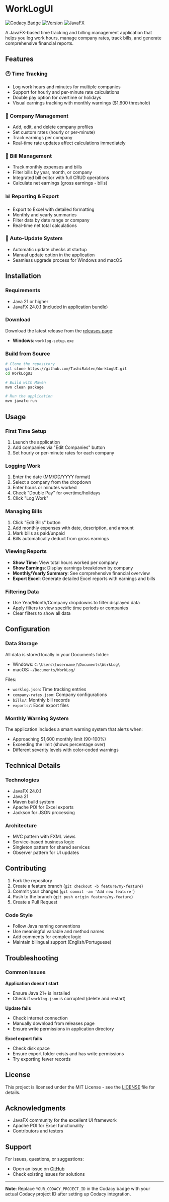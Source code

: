 # WorkLogUI
[![Codacy Badge](https://app.codacy.com/project/badge/Grade/f23bd6a8b8564852974cc0ee7f39249f)](https://app.codacy.com/gh/TashiRabten/WorkLogUI/dashboard?utm_source=gh&utm_medium=referral&utm_content=&utm_campaign=Badge_grade)
[![Version](https://img.shields.io/badge/version-1.1.0-blue.svg)](https://github.com/TashiRabten/WorkLogUI/releases)
[![JavaFX](https://img.shields.io/badge/JavaFX-24.0.1-orange.svg)](https://openjfx.io/)

A JavaFX-based time tracking and billing management application that helps you log work hours, manage company rates, track bills, and generate comprehensive financial reports.

## Features

### 🕐 Time Tracking
- Log work hours and minutes for multiple companies
- Support for hourly and per-minute rate calculations
- Double pay option for overtime or holidays
- Visual earnings tracking with monthly warnings ($1,600 threshold)

### 💼 Company Management
- Add, edit, and delete company profiles
- Set custom rates (hourly or per-minute)
- Track earnings per company
- Real-time rate updates affect calculations immediately

### 💸 Bill Management
- Track monthly expenses and bills
- Filter bills by year, month, or company
- Integrated bill editor with full CRUD operations
- Calculate net earnings (gross earnings - bills)

### 📊 Reporting & Export
- Export to Excel with detailed formatting
- Monthly and yearly summaries
- Filter data by date range or company
- Real-time net total calculations

### 🔄 Auto-Update System
- Automatic update checks at startup
- Manual update option in the application
- Seamless upgrade process for Windows and macOS

## Installation

### Requirements
- Java 21 or higher
- JavaFX 24.0.1 (included in application bundle)

### Download
Download the latest release from the [releases page](https://github.com/TashiRabten/WorkLogUI/releases):
- **Windows**: `worklog-setup.exe`

### Build from Source
```bash
# Clone the repository
git clone https://github.com/TashiRabten/WorkLogUI.git
cd WorkLogUI

# Build with Maven
mvn clean package

# Run the application
mvn javafx:run
```

## Usage

### First Time Setup
1. Launch the application
2. Add companies via "Edit Companies" button
3. Set hourly or per-minute rates for each company

### Logging Work
1. Enter the date (MM/DD/YYYY format)
2. Select a company from the dropdown
3. Enter hours or minutes worked
4. Check "Double Pay" for overtime/holidays
5. Click "Log Work"

### Managing Bills
1. Click "Edit Bills" button
2. Add monthly expenses with date, description, and amount
3. Mark bills as paid/unpaid
4. Bills automatically deduct from gross earnings

### Viewing Reports
- **Show Time**: View total hours worked per company
- **Show Earnings**: Display earnings breakdown by company
- **Monthly/Yearly Summary**: See comprehensive financial overview
- **Export Excel**: Generate detailed Excel reports with earnings and bills

### Filtering Data
- Use Year/Month/Company dropdowns to filter displayed data
- Apply filters to view specific time periods or companies
- Clear filters to show all data

## Configuration

### Data Storage
All data is stored locally in your Documents folder:
- Windows: `C:\Users\[username]\Documents\WorkLog\`
- macOS: `~/Documents/WorkLog/`

Files:
- `worklog.json`: Time tracking entries
- `company-rates.json`: Company configurations
- `bills/`: Monthly bill records
- `exports/`: Excel export files

### Monthly Warning System
The application includes a smart warning system that alerts when:
- Approaching $1,600 monthly limit (90-100%)
- Exceeding the limit (shows percentage over)
- Different severity levels with color-coded warnings

## Technical Details

### Technologies
- JavaFX 24.0.1
- Java 21
- Maven build system
- Apache POI for Excel exports
- Jackson for JSON processing

### Architecture
- MVC pattern with FXML views
- Service-based business logic
- Singleton pattern for shared services
- Observer pattern for UI updates

## Contributing

1. Fork the repository
2. Create a feature branch (`git checkout -b feature/my-feature`)
3. Commit your changes (`git commit -am 'Add new feature'`)
4. Push to the branch (`git push origin feature/my-feature`)
5. Create a Pull Request

### Code Style
- Follow Java naming conventions
- Use meaningful variable and method names
- Add comments for complex logic
- Maintain bilingual support (English/Portuguese)

## Troubleshooting

### Common Issues

**Application doesn't start**
- Ensure Java 21+ is installed
- Check if `worklog.json` is corrupted (delete and restart)

**Update fails**
- Check internet connection
- Manually download from releases page
- Ensure write permissions in application directory

**Excel export fails**
- Check disk space
- Ensure export folder exists and has write permissions
- Try exporting fewer records

## License

This project is licensed under the MIT License - see the [LICENSE](LICENSE) file for details.

## Acknowledgments

- JavaFX community for the excellent UI framework
- Apache POI for Excel functionality
- Contributors and testers

## Support

For issues, questions, or suggestions:
- Open an issue on [GitHub](https://github.com/TashiRabten/WorkLogUI/issues)
- Check existing issues for solutions

---

**Note**: Replace `YOUR_CODACY_PROJECT_ID` in the Codacy badge with your actual Codacy project ID after setting up Codacy integration.

